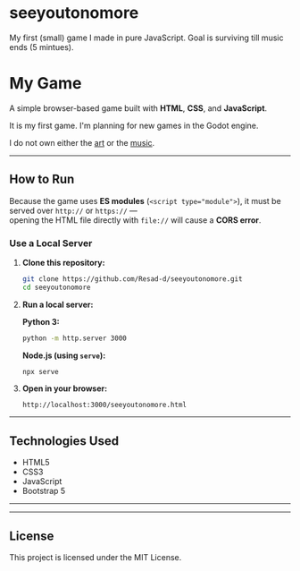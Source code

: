# seeyoutonomore
My first (small) game I made in pure JavaScript. Goal is surviving till music ends (5 mintues).

# My Game

A simple browser-based game built with **HTML**, **CSS**, and **JavaScript**.

It is my first game. I'm planning for new games in the Godot engine. 

I do not own either the [art](https://www.pinterest.com/pin/1148558711225448195/) or the [music](https://www.youtube.com/watch?v=R1CF2PudwTg). 

---

## How to Run

Because the game uses **ES modules** (`<script type="module">`), it must be served over `http://` or `https://` —  
opening the HTML file directly with `file://` will cause a **CORS error**.

### Use a Local Server
1. **Clone this repository:**
   ```bash
   git clone https://github.com/Resad-d/seeyoutonomore.git
   cd seeyoutonomore
   ```

2. **Run a local server:**

   **Python 3:**
   ```bash
   python -m http.server 3000
   ```

   **Node.js (using `serve`):**
   ```bash
   npx serve
   ```

3. **Open in your browser:**
   ```
   http://localhost:3000/seeyoutonomore.html
   ```

---

## Technologies Used
- HTML5
- CSS3
- JavaScript
- Bootstrap 5

---

---

## License
This project is licensed under the MIT License.
